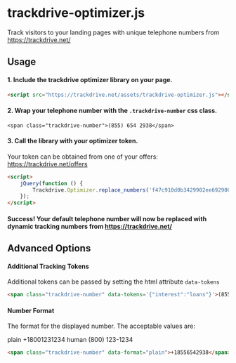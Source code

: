 # trackdrive-optimizer.js

Track visitors to your landing pages with unique telephone numbers from https://trackdrive.net/


## Usage

#### 1. Include the trackdrive optimizer library on your page.

``` html
<script src="https://trackdrive.net/assets/trackdrive-optimizer.js"></script>
```

#### 2. Wrap your telephone number with the `.trackdrive-number` css class.

```
<span class="trackdrive-number">(855) 654 2938</span>
```

#### 3. Call the library with your optimizer token.

Your token can be obtained from one of your offers: https://trackdrive.net/offers

``` html
<script>
    jQuery(function () {
        Trackdrive.Optimizer.replace_numbers('f47c910d0b3429902ee69290009e36a4');
    });
</script>
```

#### Success! Your default telephone number will now be replaced with dynamic tracking numbers from https://trackdrive.net/



## Advanced Options

#### Additional Tracking Tokens

Additional tokens can be passed by setting the html attribute `data-tokens`


``` html
<span class="trackdrive-number" data-tokens='{"interest":"loans"}'>(855) 654 2938</span>
```


#### Number Format

The format for the displayed number. The acceptable values are:

plain 	+18001231234
human 	(800) 123-1234


``` html
<span class="trackdrive-number" data-format="plain">+18556542938</span>
```

